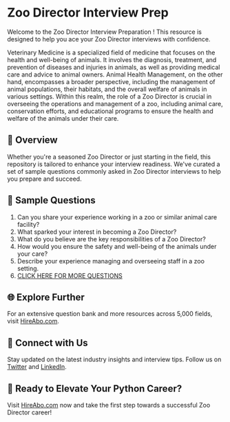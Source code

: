# Zoo Director Interview Prep

Welcome to the Zoo Director Interview Preparation ! This resource is designed to help you ace your Zoo Director interviews with confidence.

Veterinary Medicine is a specialized field of medicine that focuses on the health and well-being of animals. It involves the diagnosis, treatment, and prevention of diseases and injuries in animals, as well as providing medical care and advice to animal owners. Animal Health Management, on the other hand, encompasses a broader perspective, including the management of animal populations, their habitats, and the overall welfare of animals in various settings. Within this realm, the role of a Zoo Director is crucial in overseeing the operations and management of a zoo, including animal care, conservation efforts, and educational programs to ensure the health and welfare of the animals under their care.

## 🚀 Overview

Whether you're a seasoned Zoo Director or just starting in the field, this repository is tailored to enhance your interview readiness. We've curated a set of sample questions commonly asked in Zoo Director interviews to help you prepare and succeed.

## 📝 Sample Questions

1. Can you share your experience working in a zoo or similar animal care facility?
2. What sparked your interest in becoming a Zoo Director?
3. What do you believe are the key responsibilities of a Zoo Director?
4. How would you ensure the safety and well-being of the animals under your care?
5. Describe your experience managing and overseeing staff in a zoo setting.
6. [CLICK HERE FOR MORE QUESTIONS](https://hireabo.com/job/24_3_8/Zoo%20Director)

## 🌐 Explore Further

For an extensive question bank and more resources across 5,000 fields, visit [HireAbo.com](https://www.hireabo.com).

## 📱 Connect with Us

Stay updated on the latest industry insights and interview tips. Follow us on [Twitter](https://twitter.com/hireabo) and [LinkedIn](https://www.linkedin.com/in/hire-abo-3609972a8/).

## 🚀 Ready to Elevate Your Python Career?

Visit [HireAbo.com](https://www.hireabo.com) now and take the first step towards a successful Zoo Director career!